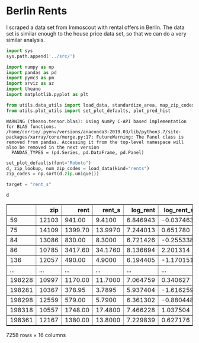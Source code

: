 # Berlin Rents
I scraped a data set from Immoscout with rental offers in Berlin. The data set is similar enough to the house price data set, so that we can do a very similar analysis.


```python
import sys
sys.path.append('../src/')

import numpy as np
import pandas as pd
import pymc3 as pm
import arviz as az
import theano
import matplotlib.pyplot as plt

from utils.data_utils import load_data, standardize_area, map_zip_codes
from utils.plot_utils import set_plot_defaults, plot_pred_hist
```

    WARNING (theano.tensor.blas): Using NumPy C-API based implementation for BLAS functions.
    /home/corrie/.pyenv/versions/anaconda3-2019.03/lib/python3.7/site-packages/xarray/core/merge.py:17: FutureWarning: The Panel class is removed from pandas. Accessing it from the top-level namespace will also be removed in the next version
      PANDAS_TYPES = (pd.Series, pd.DataFrame, pd.Panel)



```python
set_plot_defaults(font="Roboto")
d, zip_lookup, num_zip_codes = load_data(kind="rents")
zip_codes = np.sort(d.zip.unique())

target = "rent_s"
```


```python
d
```




<div>
<style scoped>
    .dataframe tbody tr th:only-of-type {
        vertical-align: middle;
    }

    .dataframe tbody tr th {
        vertical-align: top;
    }

    .dataframe thead th {
        text-align: right;
    }
</style>
<table border="1" class="dataframe">
  <thead>
    <tr style="text-align: right;">
      <th></th>
      <th>zip</th>
      <th>rent</th>
      <th>rent_s</th>
      <th>log_rent</th>
      <th>log_rent_s</th>
      <th>sqm_rent</th>
      <th>log_sqm_rent</th>
      <th>log_sqm_rent_s</th>
      <th>living_space</th>
      <th>living_space_s</th>
      <th>offer_year</th>
      <th>const_year</th>
      <th>const_year_s</th>
      <th>flattype</th>
      <th>interior_qual</th>
      <th>zip_code</th>
    </tr>
  </thead>
  <tbody>
    <tr>
      <td>59</td>
      <td>12103</td>
      <td>941.00</td>
      <td>9.4100</td>
      <td>6.846943</td>
      <td>-0.037463</td>
      <td>30.354839</td>
      <td>3.412956</td>
      <td>2.350673</td>
      <td>31.00</td>
      <td>-1.145711</td>
      <td>2019</td>
      <td>2019.0</td>
      <td>1.152406</td>
      <td>NaN</td>
      <td>NaN</td>
      <td>84</td>
    </tr>
    <tr>
      <td>75</td>
      <td>14109</td>
      <td>1399.70</td>
      <td>13.9970</td>
      <td>7.244013</td>
      <td>0.651780</td>
      <td>16.999028</td>
      <td>2.833156</td>
      <td>0.728184</td>
      <td>82.34</td>
      <td>-0.002587</td>
      <td>2019</td>
      <td>1920.0</td>
      <td>-0.933787</td>
      <td>apartment</td>
      <td>sophisticated</td>
      <td>199</td>
    </tr>
    <tr>
      <td>84</td>
      <td>13086</td>
      <td>830.00</td>
      <td>8.3000</td>
      <td>6.721426</td>
      <td>-0.255338</td>
      <td>8.251317</td>
      <td>2.110373</td>
      <td>-1.294424</td>
      <td>100.59</td>
      <td>0.403763</td>
      <td>2019</td>
      <td>1912.0</td>
      <td>-1.102368</td>
      <td>ground_floor</td>
      <td>normal</td>
      <td>148</td>
    </tr>
    <tr>
      <td>86</td>
      <td>10785</td>
      <td>3417.60</td>
      <td>34.1760</td>
      <td>8.136694</td>
      <td>2.201314</td>
      <td>16.000000</td>
      <td>2.772589</td>
      <td>0.558695</td>
      <td>213.60</td>
      <td>2.920016</td>
      <td>2019</td>
      <td>2018.0</td>
      <td>1.131333</td>
      <td>penthouse</td>
      <td>sophisticated</td>
      <td>55</td>
    </tr>
    <tr>
      <td>136</td>
      <td>12057</td>
      <td>490.00</td>
      <td>4.9000</td>
      <td>6.194405</td>
      <td>-1.170151</td>
      <td>10.000000</td>
      <td>2.302585</td>
      <td>-0.756545</td>
      <td>49.00</td>
      <td>-0.744927</td>
      <td>2019</td>
      <td>1972.0</td>
      <td>0.161991</td>
      <td>apartment</td>
      <td>normal</td>
      <td>79</td>
    </tr>
    <tr>
      <td>...</td>
      <td>...</td>
      <td>...</td>
      <td>...</td>
      <td>...</td>
      <td>...</td>
      <td>...</td>
      <td>...</td>
      <td>...</td>
      <td>...</td>
      <td>...</td>
      <td>...</td>
      <td>...</td>
      <td>...</td>
      <td>...</td>
      <td>...</td>
      <td>...</td>
    </tr>
    <tr>
      <td>198228</td>
      <td>10997</td>
      <td>1170.00</td>
      <td>11.7000</td>
      <td>7.064759</td>
      <td>0.340627</td>
      <td>18.465909</td>
      <td>2.915926</td>
      <td>0.959805</td>
      <td>63.36</td>
      <td>-0.425191</td>
      <td>2019</td>
      <td>1905.0</td>
      <td>-1.249877</td>
      <td>apartment</td>
      <td>NaN</td>
      <td>69</td>
    </tr>
    <tr>
      <td>198281</td>
      <td>10367</td>
      <td>378.95</td>
      <td>3.7895</td>
      <td>5.937404</td>
      <td>-1.616259</td>
      <td>11.000000</td>
      <td>2.397895</td>
      <td>-0.489833</td>
      <td>34.45</td>
      <td>-1.068894</td>
      <td>2018</td>
      <td>1975.0</td>
      <td>0.225209</td>
      <td>apartment</td>
      <td>NaN</td>
      <td>19</td>
    </tr>
    <tr>
      <td>198298</td>
      <td>12559</td>
      <td>579.00</td>
      <td>5.7900</td>
      <td>6.361302</td>
      <td>-0.880448</td>
      <td>9.650000</td>
      <td>2.266958</td>
      <td>-0.856243</td>
      <td>60.00</td>
      <td>-0.500004</td>
      <td>2019</td>
      <td>1997.0</td>
      <td>0.688807</td>
      <td>apartment</td>
      <td>normal</td>
      <td>129</td>
    </tr>
    <tr>
      <td>198318</td>
      <td>10557</td>
      <td>1748.00</td>
      <td>17.4800</td>
      <td>7.466228</td>
      <td>1.037504</td>
      <td>18.400000</td>
      <td>2.912351</td>
      <td>0.949799</td>
      <td>95.00</td>
      <td>0.279297</td>
      <td>2019</td>
      <td>2019.0</td>
      <td>1.152406</td>
      <td>ground_floor</td>
      <td>sophisticated</td>
      <td>31</td>
    </tr>
    <tr>
      <td>198361</td>
      <td>12167</td>
      <td>1380.00</td>
      <td>13.8000</td>
      <td>7.229839</td>
      <td>0.627176</td>
      <td>18.648649</td>
      <td>2.925774</td>
      <td>0.987362</td>
      <td>74.00</td>
      <td>-0.188283</td>
      <td>2019</td>
      <td>NaN</td>
      <td>NaN</td>
      <td>ground_floor</td>
      <td>sophisticated</td>
      <td>93</td>
    </tr>
  </tbody>
</table>
<p>7258 rows × 16 columns</p>
</div>




```python

```
